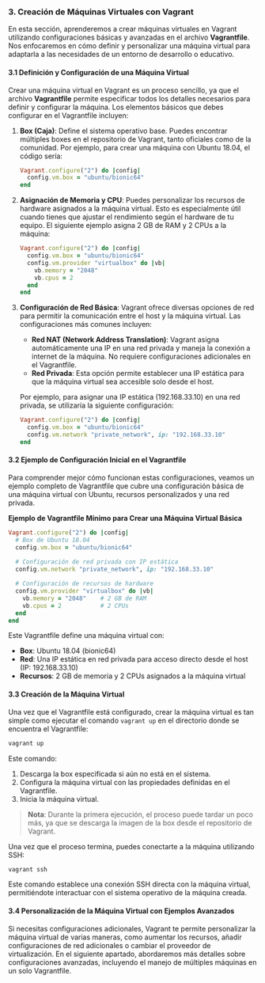 ### 3. Creación de Máquinas Virtuales con Vagrant

En esta sección, aprenderemos a crear máquinas virtuales en Vagrant utilizando configuraciones básicas y avanzadas en el archivo **Vagrantfile**. Nos enfocaremos en cómo definir y personalizar una máquina virtual para adaptarla a las necesidades de un entorno de desarrollo o educativo.

#### 3.1 Definición y Configuración de una Máquina Virtual

Crear una máquina virtual en Vagrant es un proceso sencillo, ya que el archivo **Vagrantfile** permite especificar todos los detalles necesarios para definir y configurar la máquina. Los elementos básicos que debes configurar en el Vagrantfile incluyen:

1. **Box (Caja)**: Define el sistema operativo base. Puedes encontrar múltiples boxes en el repositorio de Vagrant, tanto oficiales como de la comunidad. Por ejemplo, para crear una máquina con Ubuntu 18.04, el código sería:
   
   ```ruby
   Vagrant.configure("2") do |config|
     config.vm.box = "ubuntu/bionic64"
   end
   ```

2. **Asignación de Memoria y CPU**: Puedes personalizar los recursos de hardware asignados a la máquina virtual. Esto es especialmente útil cuando tienes que ajustar el rendimiento según el hardware de tu equipo. El siguiente ejemplo asigna 2 GB de RAM y 2 CPUs a la máquina:

   ```ruby
   Vagrant.configure("2") do |config|
     config.vm.box = "ubuntu/bionic64"
     config.vm.provider "virtualbox" do |vb|
       vb.memory = "2048"
       vb.cpus = 2
     end
   end
   ```

3. **Configuración de Red Básica**: Vagrant ofrece diversas opciones de red para permitir la comunicación entre el host y la máquina virtual. Las configuraciones más comunes incluyen:

   - **Red NAT (Network Address Translation)**: Vagrant asigna automáticamente una IP en una red privada y maneja la conexión a internet de la máquina. No requiere configuraciones adicionales en el Vagrantfile.
   - **Red Privada**: Esta opción permite establecer una IP estática para que la máquina virtual sea accesible solo desde el host.

   Por ejemplo, para asignar una IP estática (192.168.33.10) en una red privada, se utilizaría la siguiente configuración:

   ```ruby
   Vagrant.configure("2") do |config|
     config.vm.box = "ubuntu/bionic64"
     config.vm.network "private_network", ip: "192.168.33.10"
   end
   ```

#### 3.2 Ejemplo de Configuración Inicial en el Vagrantfile

Para comprender mejor cómo funcionan estas configuraciones, veamos un ejemplo completo de Vagrantfile que cubre una configuración básica de una máquina virtual con Ubuntu, recursos personalizados y una red privada.

**Ejemplo de Vagrantfile Mínimo para Crear una Máquina Virtual Básica**

```ruby
Vagrant.configure("2") do |config|
  # Box de Ubuntu 18.04
  config.vm.box = "ubuntu/bionic64"
  
  # Configuración de red privada con IP estática
  config.vm.network "private_network", ip: "192.168.33.10"

  # Configuración de recursos de hardware
  config.vm.provider "virtualbox" do |vb|
    vb.memory = "2048"    # 2 GB de RAM
    vb.cpus = 2           # 2 CPUs
  end
end
```

Este Vagrantfile define una máquina virtual con:

- **Box**: Ubuntu 18.04 (bionic64)
- **Red**: Una IP estática en red privada para acceso directo desde el host (IP: 192.168.33.10)
- **Recursos**: 2 GB de memoria y 2 CPUs asignados a la máquina virtual

#### 3.3 Creación de la Máquina Virtual

Una vez que el Vagrantfile está configurado, crear la máquina virtual es tan simple como ejecutar el comando `vagrant up` en el directorio donde se encuentra el Vagrantfile:

```bash
vagrant up
```

Este comando:

1. Descarga la box especificada si aún no está en el sistema.
2. Configura la máquina virtual con las propiedades definidas en el Vagrantfile.
3. Inicia la máquina virtual.

> **Nota**: Durante la primera ejecución, el proceso puede tardar un poco más, ya que se descarga la imagen de la box desde el repositorio de Vagrant.

Una vez que el proceso termina, puedes conectarte a la máquina utilizando SSH:

```bash
vagrant ssh
```

Este comando establece una conexión SSH directa con la máquina virtual, permitiéndote interactuar con el sistema operativo de la máquina creada.

#### 3.4 Personalización de la Máquina Virtual con Ejemplos Avanzados

Si necesitas configuraciones adicionales, Vagrant te permite personalizar la máquina virtual de varias maneras, como aumentar los recursos, añadir configuraciones de red adicionales o cambiar el proveedor de virtualización. En el siguiente apartado, abordaremos más detalles sobre configuraciones avanzadas, incluyendo el manejo de múltiples máquinas en un solo Vagrantfile.
